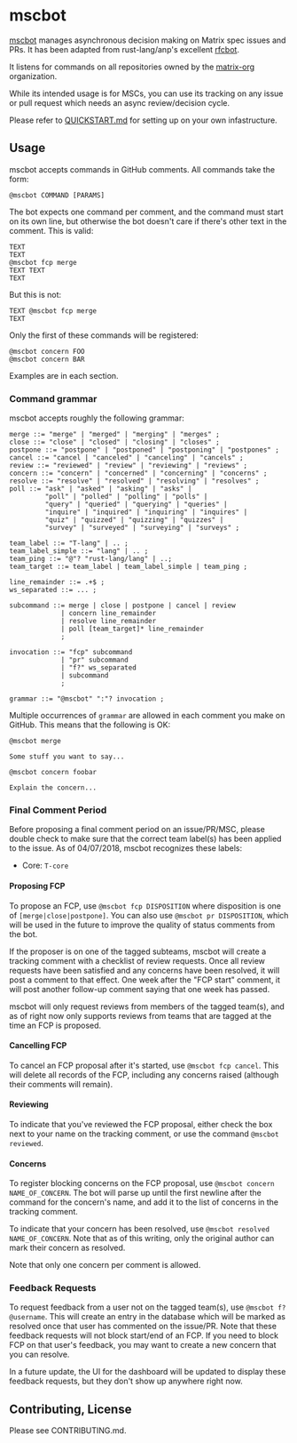 # mscbot

[mscbot](https://github.com/mscbot) manages asynchronous decision making on Matrix spec issues and PRs. It has been adapted from rust-lang/anp's excellent [rfcbot](https://github.com/anp/rfcbot-rs).

It listens for commands on all repositories owned by the [matrix-org](https://github.com/matrix-org) organization.

While its intended usage is for MSCs, you can use its tracking on any issue or pull request which needs an async review/decision cycle.

Please refer to [QUICKSTART.md](QUICKSTART.MD) for setting up on your own infastructure.

## Usage

mscbot accepts commands in GitHub comments. All commands take the form:

```
@mscbot COMMAND [PARAMS]
```

The bot expects one command per comment, and the command must start on its own line, but otherwise the bot doesn't care if there's other text in the comment. This is valid:

```
TEXT
TEXT
@mscbot fcp merge
TEXT TEXT
TEXT
```

But this is not:

```
TEXT @mscbot fcp merge
TEXT
```

Only the first of these commands will be registered:

```
@mscbot concern FOO
@mscbot concern BAR
```

Examples are in each section.

### Command grammar

mscbot accepts roughly the following grammar:

```ebnf
merge ::= "merge" | "merged" | "merging" | "merges" ;
close ::= "close" | "closed" | "closing" | "closes" ;
postpone ::= "postpone" | "postponed" | "postponing" | "postpones" ;
cancel ::= "cancel | "canceled" | "canceling" | "cancels" ;
review ::= "reviewed" | "review" | "reviewing" | "reviews" ;
concern ::= "concern" | "concerned" | "concerning" | "concerns" ;
resolve ::= "resolve" | "resolved" | "resolving" | "resolves" ;
poll ::= "ask" | "asked" | "asking" | "asks" |
         "poll" | "polled" | "polling" | "polls" |
         "query" | "queried" | "querying" | "queries" |
         "inquire" | "inquired" | "inquiring" | "inquires" |
         "quiz" | "quizzed" | "quizzing" | "quizzes" |
         "survey" | "surveyed" | "surveying" | "surveys" ;

team_label ::= "T-lang" | .. ;
team_label_simple ::= "lang" | .. ;
team_ping ::= "@"? "rust-lang/lang" | ..;
team_target ::= team_label | team_label_simple | team_ping ;

line_remainder ::= .+$ ;
ws_separated ::= ... ;

subcommand ::= merge | close | postpone | cancel | review
             | concern line_remainder
             | resolve line_remainder
             | poll [team_target]* line_remainder
             ;

invocation ::= "fcp" subcommand
             | "pr" subcommand
             | "f?" ws_separated
             | subcommand
             ;

grammar ::= "@mscbot" ":"? invocation ;
```

Multiple occurrences of `grammar` are allowed in each comment you make on GitHub.
This means that the following is OK:

```
@mscbot merge

Some stuff you want to say...

@mscbot concern foobar

Explain the concern...
```

### Final Comment Period

Before proposing a final comment period on an issue/PR/MSC, please double check to make sure that the correct team label(s) has been applied to the issue. As of 04/07/2018, mscbot recognizes these labels:

* Core: `T-core`

#### Proposing FCP

To propose an FCP, use `@mscbot fcp DISPOSITION` where disposition is one of `[merge|close|postpone]`. You can also use `@mscbot pr DISPOSITION`, which will be used in the future to improve the quality of status comments from the bot.

If the proposer is on one of the tagged subteams, mscbot will create a tracking comment with a checklist of review requests. Once all review requests have been satisfied and any concerns have been resolved, it will post a comment to that effect. One week after the "FCP start" comment, it will post another follow-up comment saying that one week has passed.

mscbot will only request reviews from members of the tagged team(s), and as of right now only supports reviews from teams that are tagged at the time an FCP is proposed.

#### Cancelling FCP

To cancel an FCP proposal after it's started, use `@mscbot fcp cancel`. This will delete all records of the FCP, including any concerns raised (although their comments will remain).

#### Reviewing

To indicate that you've reviewed the FCP proposal, either check the box next to your name on the tracking comment, or use the command `@mscbot reviewed`.

#### Concerns

To register blocking concerns on the FCP proposal, use `@mscbot concern NAME_OF_CONCERN`. The bot will parse up until the first newline after the command for the concern's name, and add it to the list of concerns in the tracking comment.

To indicate that your concern has been resolved, use `@mscbot resolved NAME_OF_CONCERN`. Note that as of this writing, only the original author can mark their concern as resolved.

Note that only one concern per comment is allowed.

### Feedback Requests

To request feedback from a user not on the tagged team(s), use `@mscbot f? @username`. This will create an entry in the database which will be marked as resolved once that user has commented on the issue/PR. Note that these feedback requests will not block start/end of an FCP. If you need to block FCP on that user's feedback, you may want to create a new concern that you can resolve.

In a future update, the UI for the dashboard will be updated to display these feedback requests, but they don't show up anywhere right now.

## Contributing, License

Please see CONTRIBUTING.md.
